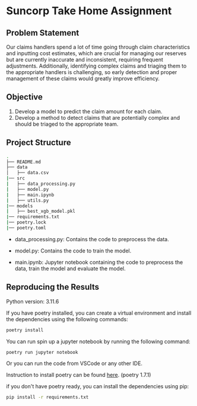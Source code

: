 # Suncorp Take Home Assignment

## Problem Statement
Our claims handlers spend a lot of time going through claim characteristics and inputting cost estimates, which are crucial for managing our reserves but are currently inaccurate and inconsistent, requiring frequent adjustments. Additionally, identifying complex claims and triaging them to the appropriate handlers is challenging, so early detection and proper management of these claims would greatly improve efficiency.

## Objective
1. Develop a model to predict the claim amount for each claim.
2. Develop a method to detect claims that are potentially complex and should be triaged to the appropriate team.

## Project Structure
```bash
.
├── README.md
├── data
│   ├── data.csv
|── src
|   ├── data_processing.py
|   ├── model.py
|   ├── main.ipynb
|   ├── utils.py
|── models
|   ├── best_xgb_model.pkl
|── requirements.txt
|── poetry.lock
|── poetry.toml
```

- data_processing.py: Contains the code to preprocess the data.

- model.py: Contains the code to train the model.

- main.ipynb: Jupyter notebook containing the code to preprocess the data, train the model and evaluate the model.

## Reproducing the Results
Python version: 3.11.6

If you have poetry installed, you can create a virtual environment and install the dependencies using the following commands:
```bash
poetry install
```
You can run spin up a jupyter notebook by running the following command:
```bash
poetry run jupyter notebook
```
Or you can run the code from VSCode or any other IDE.

Instruction to install poetry can be found [here](https://python-poetry.org/docs/). (poetry 1.7.1)

if you don't have poetry ready, you can install the dependencies using pip:
```bash
pip install -r requirements.txt
```

